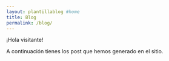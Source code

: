 ```yaml
---
layout: plantillablog #home
title: Blog
permalink: /blog/
---
```


¡Hola visitante!

A continuación tienes los post que hemos generado en el sitio. 





